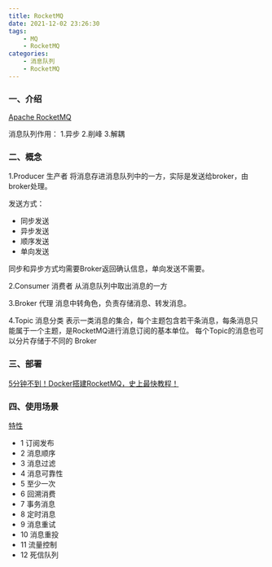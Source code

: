 ```yaml
---
title: RocketMQ
date: 2021-12-02 23:26:30
tags:
    - MQ
    - RocketMQ
categories:
    - 消息队列
    - RocketMQ
---
```


### 一、介绍

[Apache RocketMQ](https://github.com/apache/rocketmq)

消息队列作用：
1.异步
2.削峰
3.解耦

### 二、概念

1.Producer 生产者
将消息存进消息队列中的一方，实际是发送给broker，由broker处理。

发送方式：
- 同步发送
- 异步发送
- 顺序发送
- 单向发送

同步和异步方式均需要Broker返回确认信息，单向发送不需要。

2.Consumer 消费者
从消息队列中取出消息的一方

3.Broker 代理
消息中转角色，负责存储消息、转发消息。

4.Topic 消息分类
表示一类消息的集合，每个主题包含若干条消息，每条消息只能属于一个主题，是RocketMQ进行消息订阅的基本单位。
每个Topic的消息也可以分片存储于不同的 Broker


### 三、部署
[5分钟不到！Docker搭建RocketMQ，史上最快教程！](https://cloud.tencent.com/developer/article/1621263)

### 四、使用场景

[特性](https://github.com/apache/rocketmq/blob/master/docs/cn/features.md)
- 1 订阅发布  
- 2 消息顺序
- 3 消息过滤
- 4 消息可靠性
- 5 至少一次
- 6 回溯消费
- 7 事务消息
- 8 定时消息
- 9 消息重试
- 10 消息重投
- 11 流量控制
- 12 死信队列
